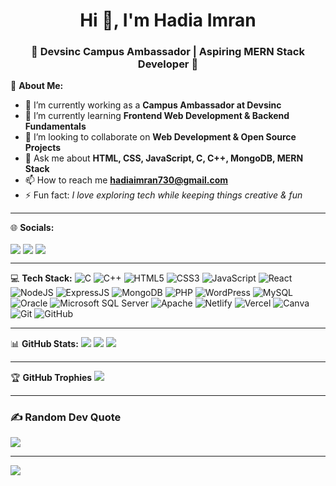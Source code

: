 <h1 align="center">Hi 👋, I'm Hadia Imran</h1>
<h3 align="center">🌟 Devsinc Campus Ambassador | Aspiring MERN Stack Developer 🌟</h3>

💫 **About Me:**
- 🔭 I’m currently working as a **Campus Ambassador at Devsinc**
- 🌱 I’m currently learning **Frontend Web Development & Backend Fundamentals**
- 👯 I’m looking to collaborate on **Web Development & Open Source Projects**
- 💬 Ask me about **HTML, CSS, JavaScript, C, C++, MongoDB, MERN Stack**
- 📫 How to reach me **hadiaimran730@gmail.com**
- ⚡ Fun fact: *I love exploring tech while keeping things creative & fun*

---

🌐 **Socials:**
<p align="left">
<a href="https://www.linkedin.com/in/hadia-imran-844438285" target="blank"><img align="center" src="https://img.shields.io/badge/LinkedIn-%230077B5.svg?logo=linkedin&logoColor=white" /></a>
<a href="https://instagram.com/hadiaimran1090" target="blank"><img align="center" src="https://img.shields.io/badge/Instagram-%23E4405F.svg?logo=Instagram&logoColor=white" /></a>
<a href="mailto:hadiaimran730@gmail.com" target="blank"><img align="center" src="https://img.shields.io/badge/Gmail-D14836.svg?logo=gmail&logoColor=white" /></a>
</p>

---

💻 **Tech Stack:**
![C](https://img.shields.io/badge/c-%2300599C.svg?style=for-the-badge&logo=c&logoColor=white)
![C++](https://img.shields.io/badge/c++-%2300599C.svg?style=for-the-badge&logo=cplusplus&logoColor=white)
![HTML5](https://img.shields.io/badge/html5-%23E34F26.svg?style=for-the-badge&logo=html5&logoColor=white)
![CSS3](https://img.shields.io/badge/css3-%231572B6.svg?style=for-the-badge&logo=css3&logoColor=white)
![JavaScript](https://img.shields.io/badge/javascript-%23323330.svg?style=for-the-badge&logo=javascript&logoColor=%23F7DF1E)
![React](https://img.shields.io/badge/react-%2320232a.svg?style=for-the-badge&logo=react&logoColor=%2361DAFB)
![NodeJS](https://img.shields.io/badge/node.js-6DA55F?style=for-the-badge&logo=node.js&logoColor=white)
![ExpressJS](https://img.shields.io/badge/express.js-%23404d59.svg?style=for-the-badge&logo=express&logoColor=%2361DAFB)
![MongoDB](https://img.shields.io/badge/MongoDB-%234ea94b.svg?style=for-the-badge&logo=mongodb&logoColor=white)
![PHP](https://img.shields.io/badge/php-%23777BB4.svg?style=for-the-badge&logo=php&logoColor=white)
![WordPress](https://img.shields.io/badge/WordPress-%23117AC9.svg?style=for-the-badge&logo=wordpress&logoColor=white)
![MySQL](https://img.shields.io/badge/mysql-%2300f.svg?style=for-the-badge&logo=mysql&logoColor=white)
![Oracle](https://img.shields.io/badge/oracle-%23F00000.svg?style=for-the-badge&logo=oracle&logoColor=white)
![Microsoft SQL Server](https://img.shields.io/badge/Microsoft_SQL_Server-CC2927?style=for-the-badge&logo=microsoft-sql-server&logoColor=white)
![Apache](https://img.shields.io/badge/apache-%23D42029.svg?style=for-the-badge&logo=apache&logoColor=white)
![Netlify](https://img.shields.io/badge/netlify-%23000000.svg?style=for-the-badge&logo=netlify&logoColor=#00C7B7)
![Vercel](https://img.shields.io/badge/vercel-%23000000.svg?style=for-the-badge&logo=vercel&logoColor=white)
![Canva](https://img.shields.io/badge/Canva-%2300C4CC.svg?style=for-the-badge&logo=Canva&logoColor=white)
![Git](https://img.shields.io/badge/git-%23F05033.svg?style=for-the-badge&logo=git&logoColor=white)
![GitHub](https://img.shields.io/badge/github-%23121011.svg?style=for-the-badge&logo=github&logoColor=white)

---

📊 **GitHub Stats:**
![](https://github-readme-stats.vercel.app/api?username=hadiaimran1090&theme=radical&hide_border=false&include_all_commits=false&count_private=false)
![](https://github-readme-streak-stats.herokuapp.com/?user=hadiaimran1090&theme=radical&hide_border=false)
![](https://github-readme-stats.vercel.app/api/top-langs/?username=hadiaimran1090&theme=radical&hide_border=false&include_all_commits=false&count_private=false&layout=compact)

---

🏆 **GitHub Trophies**
![](https://github-profile-trophy.vercel.app/?username=hadiaimran1090&theme=radical&no-frame=false&no-bg=true&margin-w=4)

---

### ✍️ Random Dev Quote
![](https://quotes-github-readme.vercel.app/api?type=horizontal&theme=radical)

---

[![](https://visitcount.itsvg.in/api?id=hadiaimran1090&icon=0&color=0)](https://visitcount.itsvg.in)
